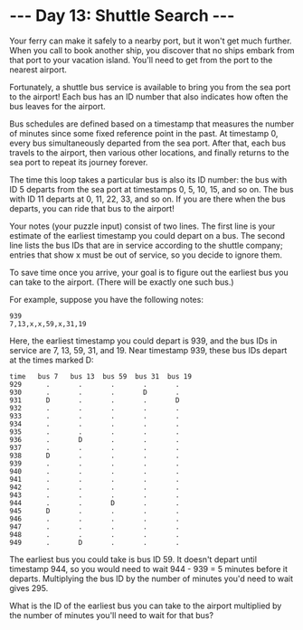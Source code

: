 # --- Day 13: Shuttle Search ---

Your ferry can make it safely to a nearby port, but it won't get much further. 
When you call to book another ship, you discover that no ships embark from that port to 
your vacation island. You'll need to get from the port to the nearest airport.

Fortunately, a shuttle bus service is available to bring you from the sea port to the airport! 
Each bus has an ID number that also indicates how often the bus leaves for the airport.

Bus schedules are defined based on a timestamp that measures the number of minutes since 
some fixed reference point in the past. At timestamp 0, every bus simultaneously departed 
from the sea port. After that, each bus travels to the airport, then various other locations, 
and finally returns to the sea port to repeat its journey forever.

The time this loop takes a particular bus is also its ID number: the bus with ID 5 departs from 
the sea port at timestamps 0, 5, 10, 15, and so on. The bus with ID 11 departs at 0, 11, 22, 33, 
and so on. If you are there when the bus departs, you can ride that bus to the airport!

Your notes (your puzzle input) consist of two lines. The first line is your estimate of 
the earliest timestamp you could depart on a bus. The second line lists the bus IDs that 
are in service according to the shuttle company; entries that show x must be out of service, 
so you decide to ignore them.

To save time once you arrive, your goal is to figure out the earliest bus you can 
take to the airport. (There will be exactly one such bus.)

For example, suppose you have the following notes:

```
939
7,13,x,x,59,x,31,19
```

Here, the earliest timestamp you could depart is 939, and the bus IDs in service are 
7, 13, 59, 31, and 19. 
Near timestamp 939, these bus IDs depart at the times marked D:

```
time   bus 7   bus 13  bus 59  bus 31  bus 19
929      .       .       .       .       .
930      .       .       .       D       .
931      D       .       .       .       D
932      .       .       .       .       .
933      .       .       .       .       .
934      .       .       .       .       .
935      .       .       .       .       .
936      .       D       .       .       .
937      .       .       .       .       .
938      D       .       .       .       .
939      .       .       .       .       .
940      .       .       .       .       .
941      .       .       .       .       .
942      .       .       .       .       .
943      .       .       .       .       .
944      .       .       D       .       .
945      D       .       .       .       .
946      .       .       .       .       .
947      .       .       .       .       .
948      .       .       .       .       .
949      .       D       .       .       .
```

The earliest bus you could take is bus ID 59. It doesn't depart until timestamp 944, 
so you would need to wait 944 - 939 = 5 minutes before it departs. 
Multiplying the bus ID by the number of minutes you'd need to wait gives 295.

What is the ID of the earliest bus you can take to the airport multiplied by the 
number of minutes you'll need to wait for that bus?
